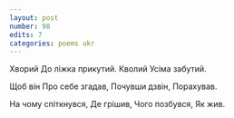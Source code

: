 ```yaml
---
layout: post
number: 98
edits: 7
categories: poems ukr
---
```


Хворий
До ліжка прикутий. 
Кволий 
Усіма забутий.

Щоб він
Про себе згадав,
Почувши дзвін, 
Порахував.

На чому спіткнувся,
Де грішив,
Чого позбувся,
Як жив.
